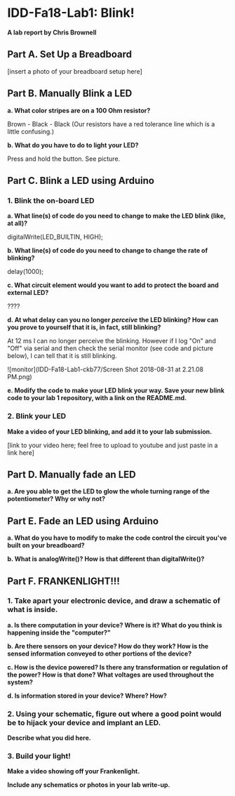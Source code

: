 # IDD-Fa18-Lab1: Blink!

**A lab report by Chris Brownell**

## Part A. Set Up a Breadboard

[insert a photo of your breadboard setup here]


## Part B. Manually Blink a LED

**a. What color stripes are on a 100 Ohm resistor?**

Brown - Black - Black (Our resistors have a red tolerance line which is a little confusing.)
 
**b. What do you have to do to light your LED?**

Press and hold the button. See picture.

## Part C. Blink a LED using Arduino

### 1. Blink the on-board LED

**a. What line(s) of code do you need to change to make the LED blink (like, at all)?**

digitalWrite(LED_BUILTIN, HIGH);

**b. What line(s) of code do you need to change to change the rate of blinking?**

delay(1000);  

**c. What circuit element would you want to add to protect the board and external LED?**

????
 
**d. At what delay can you no longer *perceive* the LED blinking? How can you prove to yourself that it is, in fact, still blinking?**

At 12 ms I can no longer perceive the blinking. However if I log "On" and "Off" via serial and then check the serial monitor (see code and picture below), I can tell that it is still blinking.

![monitor](IDD-Fa18-Lab1-ckb77/Screen Shot 2018-08-31 at 2.21.08 PM.png)

**e. Modify the code to make your LED blink your way. Save your new blink code to your lab 1 repository, with a link on the README.md.**


### 2. Blink your LED

**Make a video of your LED blinking, and add it to your lab submission.**

[link to your video here; feel free to upload to youtube and just paste in a link here]


## Part D. Manually fade an LED

**a. Are you able to get the LED to glow the whole turning range of the potentiometer? Why or why not?**


## Part E. Fade an LED using Arduino

**a. What do you have to modify to make the code control the circuit you've built on your breadboard?**

**b. What is analogWrite()? How is that different than digitalWrite()?**


## Part F. FRANKENLIGHT!!!

### 1. Take apart your electronic device, and draw a schematic of what is inside. 

**a. Is there computation in your device? Where is it? What do you think is happening inside the "computer?"**

**b. Are there sensors on your device? How do they work? How is the sensed information conveyed to other portions of the device?**

**c. How is the device powered? Is there any transformation or regulation of the power? How is that done? What voltages are used throughout the system?**

**d. Is information stored in your device? Where? How?**

### 2. Using your schematic, figure out where a good point would be to hijack your device and implant an LED.

**Describe what you did here.**

### 3. Build your light!

**Make a video showing off your Frankenlight.**

**Include any schematics or photos in your lab write-up.**
